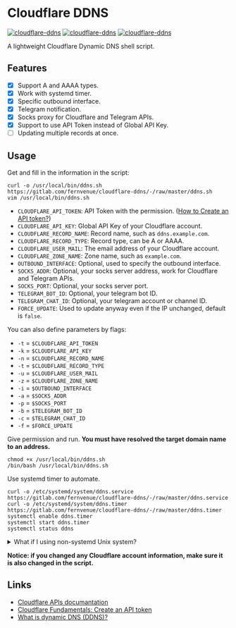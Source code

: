 # Cloudflare DDNS

[![cloudflare-ddns](https://img.shields.io/badge/LICENSE-BSD3%20Clause%20Liscense-blue?style=flat-square)](./LICENSE)
[![cloudflare-ddns](https://img.shields.io/badge/GitHub-Cloudflare%20DDNS-blueviolet?style=flat-square&logo=github)](https://github.com/fernvenue/cloudflare-ddns)
[![cloudflare-ddns](https://img.shields.io/badge/GitLab-Cloudflare%20DDNS-orange?style=flat-square&logo=gitlab)](https://gitlab.com/fernvenue/cloudflare-ddns)

A lightweight Cloudflare Dynamic DNS shell script.

## Features

- [x] Support A and AAAA types.
- [x] Work with systemd timer.
- [x] Specific outbound interface.
- [x] Telegram notification.
- [x] Socks proxy for Cloudflare and Telegram APIs.
- [x] Support to use API Token instead of Global API Key.
- [ ] Updating multiple records at once.

## Usage

Get and fill in the information in the script:

```
curl -o /usr/local/bin/ddns.sh https://gitlab.com/fernvenue/cloudflare-ddns/-/raw/master/ddns.sh
vim /usr/local/bin/ddns.sh
```

- `CLOUDFLARE_API_TOKEN`: API Token with the permission. ([How to Create an API token?](https://developers.cloudflare.com/fundamentals/api/get-started/create-token/))
- `CLOUDFLARE_API_KEY`: Global API Key of your Cloudflare account.
- `CLOUDFLARE_RECORD_NAME`: Record name, such as `ddns.example.com`.
- `CLOUDFLARE_RECORD_TYPE`: Record type, can be A or AAAA.
- `CLOUDFLARE_USER_MAIL`: The email address of your Cloudflare account.
- `CLOUDFLARE_ZONE_NAME`: Zone name, such as `example.com`.
- `OUTBOUND_INTERFACE`: Optional, used to specify the outbound interface.
- `SOCKS_ADDR`: Optional, your socks server address, work for Cloudflare and Telegram APIs.
- `SOCKS_PORT`: Optional, your socks server port.
- `TELEGRAM_BOT_ID`: Optional, your telegram bot ID.
- `TELEGRAM_CHAT_ID`: Optional, your telegram account or channel ID.
- `FORCE_UPDATE`: Used to update anyway even if the IP unchanged, default is `false`.

You can also define parameters by flags:

- `-t` = `$CLOUDFLARE_API_TOKEN`
- `-k` = `$CLOUDFLARE_API_KEY`
- `-n` = `$CLOUDFLARE_RECORD_NAME`
- `-t` = `$CLOUDFLARE_RECORD_TYPE`
- `-u` = `$CLOUDFLARE_USER_MAIL`
- `-z` = `$CLOUDFLARE_ZONE_NAME`
- `-i` = `$OUTBOUND_INTERFACE`
- `-a` = `$SOCKS_ADDR`
- `-p` = `$SOCKS_PORT`
- `-b` = `$TELEGRAM_BOT_ID`
- `-c` = `$TELEGRAM_CHAT_ID`
- `-f` = `$FORCE_UPDATE`

Give permission and run. **You must have resolved the target domain name to an address.**

```
chmod +x /usr/local/bin/ddns.sh
/bin/bash /usr/local/bin/ddns.sh
```

Use systemd timer to automate.

```
curl -o /etc/systemd/system/ddns.service https://gitlab.com/fernvenue/cloudflare-ddns/-/raw/master/ddns.service
curl -o /etc/systemd/system/ddns.timer https://gitlab.com/fernvenue/cloudflare-ddns/-/raw/master/ddns.timer
systemctl enable ddns.timer
systemctl start ddns.timer
systemctl status ddns
```

<details><summary>What if I using non-systemd Unix system?</summary>

Maybe you can use [cron](https://en.wikipedia.org/wiki/Cron) to automate it, for example add `*/1 * * * * /usr/local/bin/ddns.sh` to the cron configuration, and the configuration file for a user can be edited by calling `crontab -e` regardless of where the actual implementation stores this file.

</details>

**Notice: if you changed any Cloudflare account information, make sure it is also changed in the script.**

## Links

- [Cloudflare APIs documantation](https://developers.cloudflare.com/api)
- [Cloudflare Fundamentals: Create an API token](https://developers.cloudflare.com/fundamentals/api/get-started/create-token/)
- [What is dynamic DNS (DDNS)?](https://www.cloudflare.com/learning/dns/glossary/dynamic-dns)
